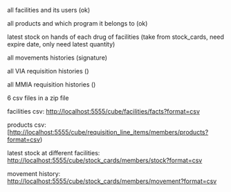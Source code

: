 all facilities and its users (ok)

all products and which program it belongs to (ok)

latest stock on hands of each drug of facilities (take from stock_cards, need expire date, only need latest quantity)

all movements histories (signature)

all VIA requisition histories ()

all MMIA requisition histories ()

6 csv files in a zip file

facilities csv: [http://localhost:5555/cube/facilities/facts?format=csv](http://localhost:5555/cube/facilities/facts?format=csv)

products csv: [[http://localhost:5555/cube/requisition_line_items/members/products?format=csv](http://localhost:5555/cube/requisition_line_items/members/products?format=csv))

latest stock at different facilities: [http://localhost:5555/cube/stock_cards/members/stock?format=csv](http://localhost:5555/cube/stock_cards/members/stock?format=csv)

movement history:  [http://localhost:5555/cube/stock_cards/members/movement?format=csv](http://localhost:5555/cube/stock_cards/members/movement?format=csv)
